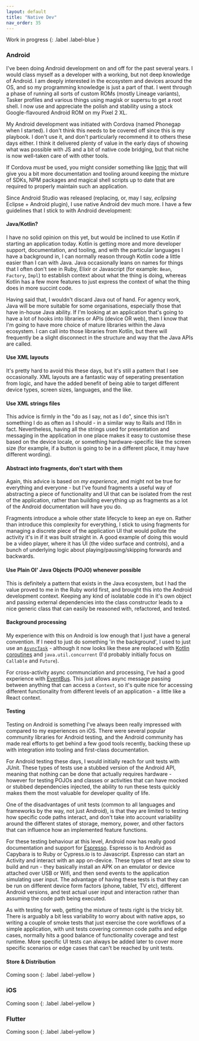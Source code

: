 ```yaml
---
layout: default
title: "Native Dev"
nav_order: 35
---
```


Work in progress
{: .label .label-blue }

### Android

I've been doing Android development on and off for the past several years. I would class myself as a developer with a working, but not deep knowledge of Android. I am deeply interested in the ecosystem and devices around the OS, and so my programming knowledge is just a part of that. I went through a phase of running all sorts of custom ROMs (mostly Lineage variants), Tasker profiles and various things using magisk or supersu to get a root shell. I now use and appreciate the polish and stability using a stock Google-flavoured Android ROM on my Pixel 2 XL. 

My Android development was initiated with Cordova (named Phonegap when I started). I don't think this needs to be covered off since this is my playbook. I don't use it, and don't particularly recommend it to others these days either. I think it delivered plenty of value in the early days of showing what was possible with JS and a bit of native code bridging, but that niche is now well-taken care of with other tools. 

If Cordova _must_ be used, you might consider something like [Ionic](https://ionicframework.com/) that will give you a bit more documentation and tooling around keeping the mixture of SDKs, NPM packages and magical shell scripts up to date that are required to properly maintain such an application.

Since Android Studio was released (replacing, or, may I say, _eclipsing_ Eclipse + Android plugin), I use native Android dev much more. I have a few guidelines that I stick to with Android development:

#### Java/Kotlin?

I have no solid opinion on this yet, but would be inclined to use Kotlin if starting an application today. Kotlin is getting more and more developer support, documentation, and tooling, and with the particular languages I have a background in, I can normally reason through Kotlin code a little easier than I can with Java. Java occasionally leans on names for things that I often don't see in Ruby, Elixir or Javascript (for example: `Bean`, `Factory`, `Impl`) to establish context about what the thing is doing, whereas Kotlin has a few more features to just express the context of what the thing does in more succint code. 

Having said that, I wouldn't discard Java out of hand. For agency work, Java will be more suitable for some organisations, especially those that have in-house Java ability. If I'm looking at an application that's going to have a lot of hooks into libraries or APIs (device OR web), then I know that I'm going to have more choice of mature libraries within the Java ecosystem. I can call into those libraries from Kotlin, but there will frequently be a slight disconnect in the structure and way that the Java APIs are called. 

#### Use XML layouts

It's pretty hard to avoid this these days, but it's still a pattern that I see occasionally. XML layouts are a fantastic way of seperating presentation from logic, and have the added benefit of being able to target different device types, screen sizes, languages, and the like.

#### Use XML strings files

This advice is firmly in the "do as I say, not as I do", since this isn't something I do as often as I should - in a similar way to Rails and I18n in fact. Nevertheless, having all the strings used for presentation and messaging in the application in one place makes it easy to customise these based on the device locale, or something hardware-specific like the screen size (for example, if a button is going to be in a different place, it may have different wording). 

#### Abstract into fragments, don't start with them

Again, this advice is based on _my experience_, and might not be true for everything and everyone - but I've found fragments a useful way of abstracting a piece of functionality and UI that can be isolated from the rest of the application, rather than building everything up as fragments as a lot of the Android documentation will have you do. 

Fragments introduce a whole other state lifecycle to keep an eye on. Rather than introduce this complexity for everything, I stick to using fragments for managing a discrete piece of the application UI that would pollute the activity it's in if it was built straight in. A good example of doing this would be a video player, where it has UI (the video surface and controls), and a bunch of underlying logic about playing/pausing/skipping forwards and backwards.

#### Use Plain Ol' Java Objects (POJO) whenever possible

This is definitely a pattern that exists in the Java ecosystem, but I had the value proved to me in the Ruby world first, and brought this into the Android development context. Keeping any kind of isolatable code in it's own object and passing external dependencies into the class constructor leads to a nice generic class that can easily be reasoned with, refactored, and tested.

#### Background processing

My experience with this on Android is low enough that I just have a general convention. If I need to just do something 'in the background', I used to just use an [`AsyncTask`](https://developer.android.com/reference/android/os/AsyncTask) - although it now looks like these are replaced with [Kotlin coroutines](https://developer.android.com/topic/libraries/architecture/coroutines) and `java.util.concurrent` (I'd probably initially focus on `Callable` and `Future`). 

For cross-activity async communciation and processing, I've had a good experience with [EventBus](https://github.com/greenrobot/EventBus). This just allows async message passing between anything that can access a `Context`, so it's quite nice for accessing different functionality from different levels of an application - a little like a React context.


#### Testing

Testing on Android is something I've always been really impressed with compared
to my experiences on iOS. There were several popular community libraries for
Android testing, and the Android community has made real efforts to get behind a
few good tools recently, backing these up with integration into tooling and
first-class documentation.

For Android testing these days, I would initially reach for unit tests with
JUnit. These types of tests use a stubbed version of the Android API, meaning
that nothing can be done that actually requires hardware - however for testing
POJOs and classes or activities that can have mocked or stubbed dependencies
injected, the ability to run these tests quickly makes them the most valuable
for developer quality of life.

One of the disadvantages of unit tests (common to all languages and frameworks
by the way, not just Android), is that they are limited to testing how specific
code paths interact, and don't take into account variability around the
different states of storage, memory, power, and other factors that can influence
how an implemented feature functions.

For these testing behaviour at this level, Android now has really good
documentation and support for
[Espresso](https://developer.android.com/training/testing/espresso). Espresso is
to Android as Capybara is to Ruby or Cypress.io is to Javascript. Espresso can
start an Activity and interact with an app on-device. These types of test are
slow to build and run - they basically install an APK on an emulator or device
attached over USB or Wifi, and then send events to the application simulating
user input. The advantage of having these tests is that they can be run on
different device form factors (phone, tablet, TV etc), different Android
versions, and test actual user input and interaction rather than assuming the
code path being executed.

As with testing for web, getting the mixture of tests right is the tricky bit.
There is arguably a bit less variability to worry about with native apps, so
writing a couple of smoke tests that just exercise the core workflows of a
simple application, with unit tests covering common code paths and edge cases,
normally hits a good balance of functionality coverage and test runtime. More
specific UI tests can always be added later to cover more specific scenarios or
edge cases that can't be reached by unit tests.


#### Store & Distribution

Coming soon
{: .label .label-yellow }

### iOS

Coming soon
{: .label .label-yellow }

### Flutter

Coming soon
{: .label .label-yellow }